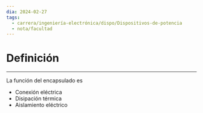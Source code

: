 ```yaml
---
dia: 2024-02-27
tags:
  - carrera/ingeniería-electrónica/dispo/Dispositivos-de-potencia
  - nota/facultad
---
```

# Definición
---
La función del encapsulado es
* Conexión eléctrica
* Disipación térmica
* Aislamiento eléctrico